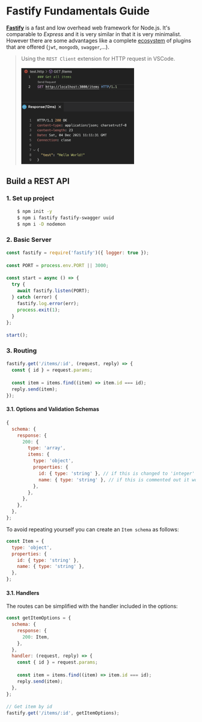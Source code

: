 # Fastify Fundamentals Guide

**[Fastify](https://www.fastify.io/)** is a fast and low overhead web framework for Node.js. It's comparable to _Express_ and it is very similar in that it is very minimalist. However there are some advantages like a complete [ecosystem](https://www.fastify.io/ecosystem/) of plugins that are offered (`jwt`, `mongodb`, `swagger`,...).

> Using the `REST Client` extension for HTTP request in VSCode.
> <br><br><img src="./images/REST-Client-example.png" width="300">

## Build a REST API

### 1. Set up project

```bash
    $ npm init -y
    $ npm i fastify fastify-swagger uuid
    $ npm i -D nodemon
```

### 2. Basic Server

```js
const fastify = require('fastify')({ logger: true });

const PORT = process.env.PORT || 3000;

const start = async () => {
  try {
    await fastify.listen(PORT);
  } catch (error) {
    fastify.log.error(err);
    process.exit(1);
  }
};

start();
```

### 3. Routing

```js
fastify.get('/items/:id', (request, reply) => {
  const { id } = request.params;

  const item = items.find((item) => item.id === id);
  reply.send(item);
});
```

#### 3.1. Options and Validation Schemas

```js
{
  schema: {
    response: {
      200: {
        type: 'array',
        items: {
          type: 'object',
          properties: {
            id: { type: 'string' }, // if this is changed to 'integer' it will coerce it, e.g. '1' -> 1
            name: { type: 'string' }, // if this is commented out it won't be included in the HTTP response
          },
        },
      },
    },
  },
};
```

To avoid repeating yourself you can create an `Item schema` as follows:

```js
const Item = {
  type: 'object',
  properties: {
    id: { type: 'string' },
    name: { type: 'string' },
  },
};
```

#### 3.1. Handlers

The routes can be simplified with the handler included in the options:

```js
const getItemOptions = {
  schema: {
    response: {
      200: Item,
    },
  },
  handler: (request, reply) => {
    const { id } = request.params;

    const item = items.find((item) => item.id === id);
    reply.send(item);
  },
};

// Get item by id
fastify.get('/items/:id', getItemOptions);
```
